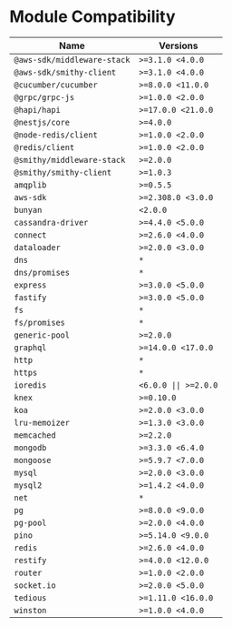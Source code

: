 # Module Compatibility

| Name                        | Versions              |
| --------------------------- | --------------------- |
| `@aws-sdk/middleware-stack` | `>=3.1.0 <4.0.0`      |
| `@aws-sdk/smithy-client`    | `>=3.1.0 <4.0.0`      |
| `@cucumber/cucumber`        | `>=8.0.0 <11.0.0`     |
| `@grpc/grpc-js`             | `>=1.0.0 <2.0.0`      |
| `@hapi/hapi`                | `>=17.0.0 <21.0.0`    |
| `@nestjs/core`              | `>=4.0.0`             |
| `@node-redis/client`        | `>=1.0.0 <2.0.0`      |
| `@redis/client`             | `>=1.0.0 <2.0.0`      |
| `@smithy/middleware-stack`  | `>=2.0.0`             |
| `@smithy/smithy-client`     | `>=1.0.3`             |
| `amqplib`                   | `>=0.5.5`             |
| `aws-sdk`                   | `>=2.308.0 <3.0.0`    |
| `bunyan`                    | `<2.0.0`              |
| `cassandra-driver`          | `>=4.4.0 <5.0.0`      |
| `connect`                   | `>=2.6.0 <4.0.0`      |
| `dataloader`                | `>=2.0.0 <3.0.0`      |
| `dns`                       | `*`                   |
| `dns/promises`              | `*`                   |
| `express`                   | `>=3.0.0 <5.0.0`      |
| `fastify`                   | `>=3.0.0 <5.0.0`      |
| `fs`                        | `*`                   |
| `fs/promises`               | `*`                   |
| `generic-pool`              | `>=2.0.0`             |
| `graphql`                   | `>=14.0.0 <17.0.0`    |
| `http`                      | `*`                   |
| `https`                     | `*`                   |
| `ioredis`                   | `<6.0.0 \|\| >=2.0.0` |
| `knex`                      | `>=0.10.0`            |
| `koa`                       | `>=2.0.0 <3.0.0`      |
| `lru-memoizer`              | `>=1.3.0 <3.0.0`      |
| `memcached`                 | `>=2.2.0`             |
| `mongodb`                   | `>=3.3.0 <6.4.0`      |
| `mongoose`                  | `>=5.9.7 <7.0.0`      |
| `mysql`                     | `>=2.0.0 <3.0.0`      |
| `mysql2`                    | `>=1.4.2 <4.0.0`      |
| `net`                       | `*`                   |
| `pg`                        | `>=8.0.0 <9.0.0`      |
| `pg-pool`                   | `>=2.0.0 <4.0.0`      |
| `pino`                      | `>=5.14.0 <9.0.0`     |
| `redis`                     | `>=2.6.0 <4.0.0`      |
| `restify`                   | `>=4.0.0 <12.0.0`     |
| `router`                    | `>=1.0.0 <2.0.0`      |
| `socket.io`                 | `>=2.0.0 <5.0.0`      |
| `tedious`                   | `>=1.11.0 <16.0.0`    |
| `winston`                   | `>=1.0.0 <4.0.0`      |
